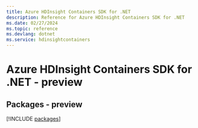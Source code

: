 ```yaml
---
title: Azure HDInsight Containers SDK for .NET
description: Reference for Azure HDInsight Containers SDK for .NET
ms.date: 02/27/2024
ms.topic: reference
ms.devlang: dotnet
ms.service: hdinsightcontainers
---
```

# Azure HDInsight Containers SDK for .NET - preview
## Packages - preview
[!INCLUDE [packages](hdinsight-containers-index.md)]